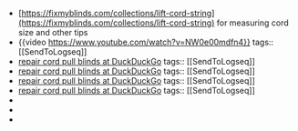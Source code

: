 - [https://fixmyblinds.com/collections/lift-cord-string](https://fixmyblinds.com/collections/lift-cord-string) for measuring cord size and other tips
- {{video https://www.youtube.com/watch?v=NW0e00mdfn4}}
  tags:: [[SendToLogseq]]
- [repair cord pull blinds at DuckDuckGo](https://duckduckgo.com/?q=repair+cord+pull+blinds&ia=videos&iax=videos&iai=https%3A%2F%2Fwww.youtube.com%2Fwatch%3Fv%3DzPePJcdNy0c)
  tags:: [[SendToLogseq]]
- [repair cord pull blinds at DuckDuckGo](https://duckduckgo.com/?q=repair+cord+pull+blinds&ia=videos&iax=videos&iai=https%3A%2F%2Fwww.youtube.com%2Fwatch%3Fv%3DRFG62ALEuI4)
  tags:: [[SendToLogseq]]
- [repair cord pull blinds at DuckDuckGo](https://duckduckgo.com/?q=repair+cord+pull+blinds&ia=videos&iax=videos&iai=https%3A%2F%2Fwww.youtube.com%2Fwatch%3Fv%3Dem9Ei4cmR0Q)
  tags:: [[SendToLogseq]]
- [repair cord pull blinds at DuckDuckGo](https://duckduckgo.com/?q=repair+cord+pull+blinds&ia=videos&iax=videos&iai=https%3A%2F%2Fwww.youtube.com%2Fwatch%3Fv%3DzPePJcdNy0c)
  tags:: [[SendToLogseq]]
-
-
-
